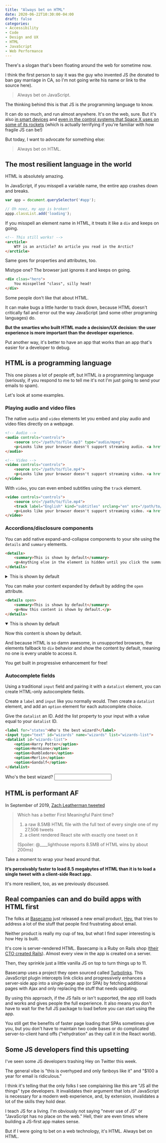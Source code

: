```yaml
---
title: "Always bet on HTML"
date: 2020-06-22T10:30:00-04:00
draft: false
categories:
- Accessibility
- Code
- Design and UX
- HTML
- JavaScript
- Web Performance
---
```


There's a slogan that's been floating around the web for sometime now.

I think the first person to say it was the guy who invented JS (he donated to ban gay marriage in CA, so I'm not going write his name or link to the source here).

> Always bet on JavaScript.

The thinking behind this is that JS is *the* programming language to know.

It can do so much, and run almost anywhere. It's on the web, sure. But it's also [in smart devices](https://iotjs.net/) and [even in the control systems that Space X uses on some of its rockets](https://www.reddit.com/r/spacex/comments/gxb7j1/we_are_the_spacex_software_team_ask_us_anything/) (which is actually terrifying if you're familiar with how fragile JS can be!)

But today, I want to advocate for something else:

> Always bet on HTML.

## The most resilient language in the world

HTML is absolutely amazing.

In JavaScript, if you misspell a variable name, the entire app crashes down and breaks.

```js
var app = document.querySelector('#app');

// Oh noez, my app is broken!
appp.classList.add('loading');
```

If you misspell an element name in HTML, it treats it like a `div` and keeps on going.

```html
<!-- This still works! -->
<arcticle>
	WTF is an arcticle? An article you read in the Arctic?
</arcticle>
```

Same goes for properties and attributes, too.

Mistype one? The browser just ignores it and keeps on going.

```html
<div clsas="hero">
	You misspelled "class", silly head!
</div>
```

Some people don't like that about HTML.

It can make bugs a little harder to track down, because HTML doesn't critically fail and error out the way JavaScript (and some other programing languages) do.

**But the smarties who built HTML made a decision/UX decision: the user experience is more important than the developer experience.**

Put another way, it's better to have an app that works than an app that's easier for a developer to debug.

## HTML is a programming language

This one pisses a lot of people off, but HTML *is* a programming language (seriously, if you respond to me to tell me it's not I'm just going to send your emails to spam).

Let's look at some examples.

### Playing audio and video files

The native `audio` and `video` elements let you embed and play audio and video files directly on a webpage.

```html
<!-- Audio -->
<audio controls="controls">
	<source src="/path/to/file.mp3" type="audio/mpeg">
	<p>Looks like your browser doesn't support streaming audio. <a href="/path/to/file.mp3">Click here to download it.</a></p>
</audio>

<!-- Video -->
<video controls="controls">
	<source src="/path/to/file.mp4">
	<p>Looks like your browser doesn't support streaming video. <a href="/path/to/file.mp4">Click here to download it.</a></p>
</video>
```

With `video`, you can even embed subtitles using the `track` element.

```html
<video controls="controls">
	<source src="/path/to/file.mp4">
	<track label="English" kind="subtitles" srclang="en" src="/path/to/subtitles-en.vtt" default>
	<p>Looks like your browser doesn't support streaming video. <a href="/path/to/file.mp4">Click here to download it.</a></p>
</video>
```

### Accordions/disclosure components

You can add native expand-and-collapse components to your site using the `details` and `summary` elements.

```html
<details>
	<summary>This is shown by default</summary>
	<p>Anything else in the element is hidden until you click the summary.</p>
</details>
```

<details>
	<summary>This is shown by default</summary>
	<p>Anything else in the element is hidden until you click the summary.</p>
</details>

You can make your content expanded by default by adding the `open` attribute.

```html
<details open>
	<summary>This is shown by default</summary>
	<p>Now this content is shown by default.</p>
</details>
```

<details open>
	<summary>This is shown by default</summary>
	<p>Now this content is shown by default.</p>
</details>

And because HTML is so damn awesome, in unsupported browsers, the elements fallback to `div` behavior and show the content by default, meaning no one is every unable to access it.

You get built in progressive enhancement for free!

### Autocomplete fields

Using a traditional `input` field and pairing it with a `datalist` element, you can create HTML-only autocomplete fields.

Create a `label` and `input` like you normally would. Then create a `datalist` element, and add an `option` element for each autocomplete choice.

Give the `datalist` an ID. Add the list property to your input with a value equal to your `datalist` ID.

```html
<label for="states">Who's the best wizard?</label>
<input type="text" id="wizards" name="wizards" list="wizards-list">
<datalist id="wizards-list">
	<option>Harry Potter</option>
	<option>Hermione</option>
	<option>Dumbledore</option>
	<option>Merlin</option>
	<option>Gandalf</option>
</datalist>
```

<label for="states">Who's the best wizard?</label>
<input type="text" id="wizards" name="wizards" list="wizards-list">
<datalist id="wizards-list">
	<option>Harry Potter</option>
	<option>Hermione</option>
	<option>Dumbledore</option>
	<option>Merlin</option>
	<option>Gandalf</option>
</datalist>


## HTML is performant AF

In September of 2019, [Zach Leatherman tweeted](https://twitter.com/zachleat/status/1169998370041208832)

> Which has a better First Meaningful Paint time?
>
> 1. a raw 8.5MB HTML file with the full text of every single one of my 27,506 tweets
> 2. a client rendered React site with exactly one tweet on it
>
> (Spoiler: @____lighthouse reports 8.5MB of HTML wins by about 200ms)

Take a moment to wrap your head around that.

**It’s perceivably faster to load 8.5 megabytes of HTML than it is to load a single tweet with a client-side React app.**

It's more resilient, too, as we previously discussed.


## Real companies can and do build apps with HTML first

The folks at [Basecamp](https://basecamp.com/) just released a new email product, [Hey](https://www.hey.com/), that tries to address a lot of the stuff that people find frustrating about email.

Neither product is really my cup of tea, but what I find super interesting is how Hey is built.

It's core is server-rendered HTML. Basecamp is a Ruby on Rails shop ([their CTO created Rails](https://en.wikipedia.org/wiki/Ruby_on_Rails)). Almost every view in the app is created on a server.

Then, they sprinkle just a little vanilla JS on top to turn things up to 11.

Basecamp uses a project they open sourced called [Turbolinks](https://github.com/turbolinks/turbolinks). This JavaScript plugin intercepts link clicks and progressively enhances a server-side app into a single-page app (or SPA) by fetching additional pages with Ajax and only replacing the stuff that needs updating.

By using this approach, if the JS fails or isn't supported, the app still loads and works and gives people the full experience. It also means you don't have to wait for the full JS package to load before you can start using the app.

You still get the benefits of faster page loading that SPAs sometimes give you, but you don't have to maintain two code bases or do complicated server-to-client hand offs ("rehydration" as they call it in the React world).

## Some JS developers find this upsetting

I've seen some JS developers trashing Hey on Twitter this week.

The general vibe is "this is overhyped and only fanboys like it" and "$100 a year for email is ridiculous."

I think it's telling that the only folks I see complaining like this are "JS all the things" type developers. It invalidates their argument that lots of JavaScript is necessary for a modern web experience, and, by extension, invalidates a lot of the skills they hold dear.

I teach JS for a living. I'm obviously not saying "never use of JS" or "JavaScript has no place on the web." Hell, their are even times where building a JS-first app makes sense.

But if I were going to bet on a web technology, it's HTML. Always bet on HTML.